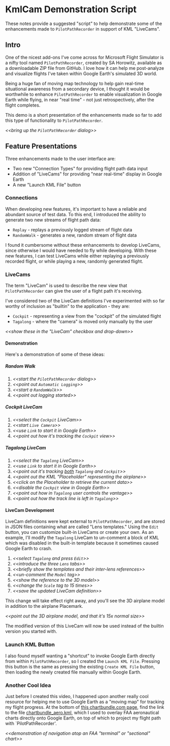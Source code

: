# KmlCam Demonstration Script

These notes provide a suggested "script" to help demonstrate some of
the enhancements made to `PilotPathRecorder` in support of KML "LiveCams".

## Intro

One of the nicest add-ons I've come across for Microsoft Flight Simulator is
a nifty tool named `PilotPathRecorder`, created by SA Horowitz, available as
a downloadable ZIP file from GitHub.  I love how it can help me post-analyze
and visualize flights I've taken within Google Earth's simulated 3D world.

Being a huge fan of moving map technology to help gain real-time situational
awareness from a secondary device, I thought it would be worthwhile to enhance
`PilotPathRecorder` to enable visualization in Google Earth while flying, in
near "real time" - not just retrospectively, after the flight completes.

This demo is a short presentation of the enhancements made so far to add this
type of functionality to `PilotPathRecorder`.

*\<\<bring up the `PilotPathRecorder` dialog\>\>*

## Feature Presentations

Three enhancements made to the user interface are:

- Two new "Connection Types" for providing flight path data input
- Addition of "LiveCams" for providing "near real-time" display in Google Earth
- A new "Launch KML File" button

### Connections

When developing new features, it's important to have a reliable and abundant
source of test data.  To this end, I introduced the ability to generate two
new streams of flight path data:

- `Replay` - replays a previously logged stream of flight data
- `RandomWalk` - generates a new, random stream of flight data

I found it cumbersome without these enhancements to develop LiveCams,
since otherwise I would have needed to fly while developing.  With these
new features, I can test LiveCams while either replaying a previously 
recorded flight, or while playing a new, randomly generated flight.

### LiveCams

The term "LiveCam" is used to describe the new view that `PilotPathRecorder` 
can give the user of a flight path it's receiving.

I've considered two of the LiveCam definitions I've experimented with so far
worthy of inclusion as "builtin" to the application - they are:

- `Cockpit` - representing a view from the "cockpit" of the simulated flight
- `Tagalong` - where the "camera" is moved only manually by the user

*\<\<show these in the "LiveCam" checkbox and drop-down\>\>*

#### Demonstration

Here's a demonstration of some of these ideas:

##### Random Walk

1. *\<\<start the `PilotPathRecorder` dialog\>\>*
1. *\<\<point out `Automatic Logging`\>\>*
1. *\<\<start a `RandomWalk`\>\>*
1. *\<\<point out logging started\>\>*

##### Cockpit LiveCam

1. *\<\<select the `Cockpit` LiveCam\>\>*
1. *\<\<start `Live Camera`\>\>*
1. *\<\<use `Link` to start it in Google Earth\>\>*
1. *\<\<point out how it's tracking the `Cockpit` view\>\>*

##### Tagalong LiveCam

1. *\<\<select the `Tagalong` LiveCam\>\>*
1. *\<\<use `Link` to start it in Google Earth\>\>*
1. *\<\<point out it's tracking <u>both</u> `Tagalong` and `Cockpit`\>\>*
1. *\<\<point out the KML "Placeholder" representing the airplane\>\>*
1. *\<\<click on the Placeholder to retrieve the current data\>\>*
1. *\<\<disable the `Cockpit` view in Google Earth\>\>*
1. *\<\<point out how in `Tagalong` user controls the vantage\>\>*
1. *\<\<point out how the track line is left in `Tagalong`\>\>*

#### LiveCam Development

LiveCam definitions were kept external to `PilotPathRecorder`, and are
stored in JSON files containing what are called "Lens templates."  Using
the `Edit` button, you can customize built-in LiveCams or create your
own.  As an example, I'll modify the `Tagalong` LiveCam to un-comment
a block of KML which was disabled in the built-in template because it
sometimes caused Google Earth to crash.

1. *\<\<select `Tagalong` and press `Edit`\>\>*
1. *\<\<introduce the three `Lens` tabs\>\>*
1. *\<\<briefly show the templates and their inter-lens references\>\>*
1. *\<\<un-comment the `Model` tag\>\>*
1. *\<\<show the reference to the 3D model\>\>*
1. *\<\<change the `Scale` tag to 15 times\>\>*
1. *\<\<save the updated LiveCam definition\>\>*

This change will take effect right away, and you'll see the 3D airplane
model in addition to the airplane Placemark.  

*\<\<point out the 3D airplane model, and that it's 15x normal size\>\>*

The modified version of this LiveCam will now be used instead of the builtin
version you started with.

### Launch KML Button

I also found myself wanting a "shortcut" to invoke Google Earth directly
from within `PilotPathRecorder`, so I created the `Launch KML File`.
Pressing this button is the same as pressing the existing `Create KML File`
button, then loading the newly created file manually within Google Earth.

### Another Cool Idea

Just before I created this video, I happened upon another really cool resource
for helping me to use Google Earth as a "moving map" for tracking my flight
progress.  At the bottom of [this chartbundle.com page](http://www.chartbundle.com/charts/),
find the link to the file [chartbundle_aero.kml](http://www.chartbundle.com/charts/kml/chartbundle_aero.kml),
which I used to overlay FAA aeronautical charts directly onto Google Earth,
on top of which to project my flight path with `PilotPathRecorder'.

*\<\<demonstration of navigation atop an FAA "terminal" or "sectional" chart\>\>*
